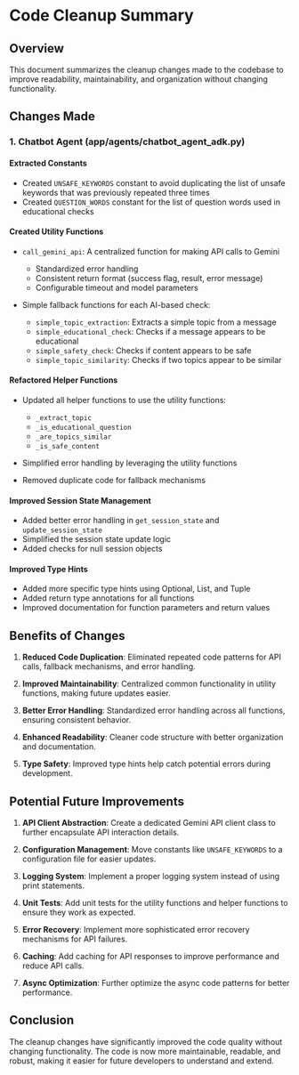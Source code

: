 # Code Cleanup Summary

## Overview

This document summarizes the cleanup changes made to the codebase to improve readability, maintainability, and organization without changing functionality.

## Changes Made

### 1. Chatbot Agent (app/agents/chatbot_agent_adk.py)

#### Extracted Constants

- Created `UNSAFE_KEYWORDS` constant to avoid duplicating the list of unsafe keywords that was previously repeated three times
- Created `QUESTION_WORDS` constant for the list of question words used in educational checks

#### Created Utility Functions

- `call_gemini_api`: A centralized function for making API calls to Gemini
  - Standardized error handling
  - Consistent return format (success flag, result, error message)
  - Configurable timeout and model parameters
  
- Simple fallback functions for each AI-based check:
  - `simple_topic_extraction`: Extracts a simple topic from a message
  - `simple_educational_check`: Checks if a message appears to be educational
  - `simple_safety_check`: Checks if content appears to be safe
  - `simple_topic_similarity`: Checks if two topics appear to be similar

#### Refactored Helper Functions

- Updated all helper functions to use the utility functions:
  - `_extract_topic`
  - `_is_educational_question`
  - `_are_topics_similar`
  - `_is_safe_content`
  
- Simplified error handling by leveraging the utility functions
- Removed duplicate code for fallback mechanisms

#### Improved Session State Management

- Added better error handling in `get_session_state` and `update_session_state`
- Simplified the session state update logic
- Added checks for null session objects

#### Improved Type Hints

- Added more specific type hints using Optional, List, and Tuple
- Added return type annotations for all functions
- Improved documentation for function parameters and return values

## Benefits of Changes

1. **Reduced Code Duplication**: Eliminated repeated code patterns for API calls, fallback mechanisms, and error handling.

2. **Improved Maintainability**: Centralized common functionality in utility functions, making future updates easier.

3. **Better Error Handling**: Standardized error handling across all functions, ensuring consistent behavior.

4. **Enhanced Readability**: Cleaner code structure with better organization and documentation.

5. **Type Safety**: Improved type hints help catch potential errors during development.

## Potential Future Improvements

1. **API Client Abstraction**: Create a dedicated Gemini API client class to further encapsulate API interaction details.

2. **Configuration Management**: Move constants like `UNSAFE_KEYWORDS` to a configuration file for easier updates.

3. **Logging System**: Implement a proper logging system instead of using print statements.

4. **Unit Tests**: Add unit tests for the utility functions and helper functions to ensure they work as expected.

5. **Error Recovery**: Implement more sophisticated error recovery mechanisms for API failures.

6. **Caching**: Add caching for API responses to improve performance and reduce API calls.

7. **Async Optimization**: Further optimize the async code patterns for better performance.

## Conclusion

The cleanup changes have significantly improved the code quality without changing functionality. The code is now more maintainable, readable, and robust, making it easier for future developers to understand and extend.